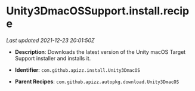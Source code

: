 # Unity3DmacOSSupport.install.recipe

_Last updated 2021-12-23 20:01:50Z_

- **Description**: Downloads the latest version of the Unity macOS Target Support installer and installs it.

- **Identifier**: `com.github.apizz.install.Unity3DmacOS`

- **Parent Recipes**: `com.github.apizz.autopkg.download.Unity3DmacOS`
